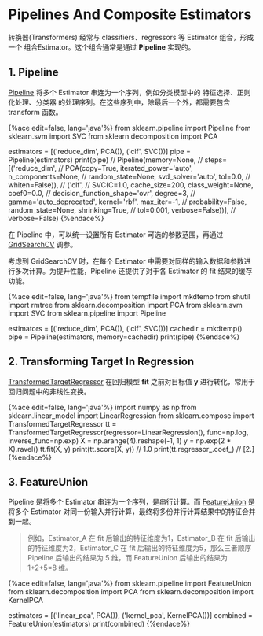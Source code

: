 <!-- toc -->

# Pipelines And Composite Estimators

转换器(Transformers) 经常与 classifiers、regressors 等 Estimator 组合，形成一个 组合Estimator。这个组合通常是通过 **Pipeline** 实现的。

## 1. Pipeline

[Pipeline](https://scikit-learn.org/stable/modules/generated/sklearn.pipeline.Pipeline.html) 将多个 Estimator 串连为一个序列，例如分类模型中的 特征选择、正则化处理、分类器 的处理序列。在这些序列中，除最后一个外，都需要包含 transform 函数。

{%ace edit=false, lang='java'%}
from sklearn.pipeline import Pipeline
from sklearn.svm import SVC
from sklearn.decomposition import PCA

estimators = [('reduce_dim', PCA()), ('clf', SVC())]
pipe = Pipeline(estimators)
print(pipe)
// Pipeline(memory=None,
//          steps=[('reduce_dim',
//                  PCA(copy=True, iterated_power='auto', n_components=None,
//                      random_state=None, svd_solver='auto', tol=0.0,
//                      whiten=False)),
//                 ('clf',
//                  SVC(C=1.0, cache_size=200, class_weight=None, coef0=0.0,
//                      decision_function_shape='ovr', degree=3,
//                      gamma='auto_deprecated', kernel='rbf', max_iter=-1,
//                      probability=False, random_state=None, shrinking=True,
//                      tol=0.001, verbose=False))],
//          verbose=False)
{%endace%}

在 Pipeline 中，可以统一设置所有 Estimator 可选的参数范围，再通过 [GridSearchCV](https://scikit-learn.org/stable/modules/generated/sklearn.model_selection.GridSearchCV.html) 调参。

考虑到 GridSearchCV 时，在每个 Estimator 中需要对同样的输入数据和参数进行多次计算。为提升性能，Pipeline 还提供了对于各 Estimator 的 fit 结果的缓存功能。

{%ace edit=false, lang='java'%}
from tempfile import mkdtemp
from shutil import rmtree
from sklearn.decomposition import PCA
from sklearn.svm import SVC
from sklearn.pipeline import Pipeline

estimators = [('reduce_dim', PCA()), ('clf', SVC())]
cachedir = mkdtemp()
pipe = Pipeline(estimators, memory=cachedir)
print(pipe)
{%endace%}

## 2. Transforming Target In Regression

[TransformedTargetRegressor](https://scikit-learn.org/stable/modules/generated/sklearn.compose.TransformedTargetRegressor.html) 在回归模型 **fit** 之前对目标值 **y** 进行转化，常用于回归问题中的非线性变换。

{%ace edit=false, lang='java'%}
import numpy as np
from sklearn.linear_model import LinearRegression
from sklearn.compose import TransformedTargetRegressor
tt = TransformedTargetRegressor(regressor=LinearRegression(), func=np.log, inverse_func=np.exp)
X = np.arange(4).reshape(-1, 1)
y = np.exp(2 * X).ravel()
tt.fit(X, y) 
print(tt.score(X, y))
// 1.0
print(tt.regressor_.coef_)
// [2.]
{%endace%}

## 3. FeatureUnion

Pipeline 是将多个 Estimator 串连为一个序列，是串行计算。而 [FeatureUnion](https://scikit-learn.org/stable/modules/generated/sklearn.pipeline.FeatureUnion.html) 是将多个 Estimator 对同一份输入并行计算，最终将多份并行计算结果中的特征合并到一起。

> 例如，Estimator\_A 在 fit 后输出的特征维度为1，Estimator\_B 在 fit 后输出的特征维度为2，Estimator_C 在 fit 后输出的特征维度为5，那么三者顺序 Pipeline 后输出的结果为 5 维，而 FeatureUnion 后输出的结果为 1+2+5=8 维。

{%ace edit=false, lang='java'%}
from sklearn.pipeline import FeatureUnion
from sklearn.decomposition import PCA
from sklearn.decomposition import KernelPCA

estimators = [('linear_pca', PCA()), ('kernel_pca', KernelPCA())]
combined = FeatureUnion(estimators)
print(combined)
{%endace%}


